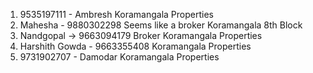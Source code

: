 1. 9535197111 - Ambresh
	Koramangala Properties   
2. Mahesha - 9880302298
	Seems like a broker 
	Koramangala 8th Block
3. Nandgopal -> 9663094179
	Broker 
	Koramangala Properties 
4. Harshith Gowda - 9663355408
	Koramangala Properties 
5. 9731902707 - Damodar
	Koramangala Properties 

